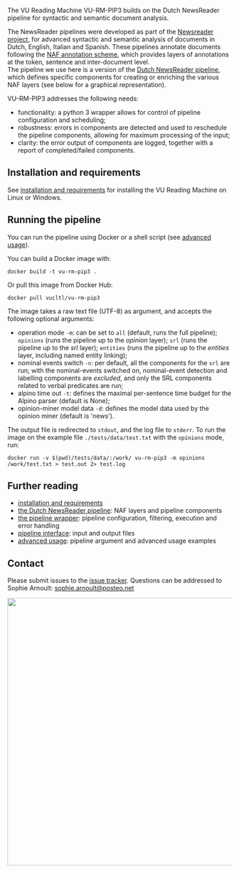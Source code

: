 The VU Reading Machine VU-RM-PIP3 builds on the Dutch NewsReader pipeline for syntactic and semantic document analysis.   

The NewsReader pipelines were developed as part of the [Newsreader project](http://www.newsreader-project.eu/), for advanced syntactic and semantic analysis of documents in Dutch, English, Italian and Spanish. These pipelines annotate documents following the [NAF annotation scheme](https://github.com/newsreader/NAF), which provides layers of annotations at the token, sentence and inter-document level.  
The pipeline we use here is a version of the [Dutch NewsReader pipeline](http://kyoto.let.vu.nl/newsreader_deliverables/NWR-D4-2-3.pdf), which defines specific components for creating or enriching the various NAF layers (see below for a graphical representation). 

VU-RM-PIP3 addresses the following needs:

- functionality: a python 3 wrapper allows for control of pipeline configuration and scheduling;
- robustness: errors in components are detected and used to reschedule the pipeline components, allowing for maximum processing of the input;
- clarity: the error output of components are logged, together with a report of completed/failed components.


## Installation and requirements
See [installation and requirements](https://github.com/cltl/vu-rm-pip3/blob/master/docs/installation.md) for installing the VU Reading Machine on Linux or Windows.

## Running the pipeline
You can run the pipeline using Docker or a shell script (see [advanced usage](https://github.com/cltl/vu-rm-pip3/blob/master/docs/usage.md)).

You can build a Docker image with:
```
docker build -t vu-rm-pip3 .
```
Or pull this image from Docker Hub:
```
docker pull vucltl/vu-rm-pip3
```

The image takes a raw text file (UTF-8) as argument, and accepts the following optional arguments:

- operation mode `-m`: can be set to `all` (default, runs the full pipeline); `opinions` (runs the pipeline up to the *opinion* layer); `srl` (runs the pipeline up to the *srl* layer); `entities` (runs the pipeline up to the *entities* layer, including named entity linking);
- nominal events switch `-n`: per default, all the components for the `srl` are run; with the nominal-events switched on, nominal-event detection and labelling components are *excluded*, and only the SRL components related to verbal predicates are run;
- alpino time out `-t`: defines the maximal per-sentence time budget for the Alpino parser (default is None);
- opinion-miner model data `-d`: defines the model data used by the opinion miner (default is 'news').

The output file is redirected to `stdout`, and the log file to `stderr`. To run the image on the example file `./tests/data/test.txt` with the `opinions` mode, run:
```
docker run -v $(pwd)/tests/data/:/work/ vu-rm-pip3 -m opinions /work/test.txt > test.out 2> test.log
```  


## Further reading
- [installation and requirements](https://github.com/cltl/vu-rm-pip3/blob/master/docs/installation.md)
- [the Dutch NewsReader pipeline](https://github.com/cltl/vu-rm-pip3/blob/master/docs/newsreader.md): NAF layers and pipeline components
- [the pipeline wrapper](https://github.com/cltl/vu-rm-pip3/blob/master/docs/operation.md): pipeline configuration, filtering, execution and error handling 
- [pipeline interface](https://github.com/cltl/vu-rm-pip3/blob/master/docs/interface.md): input and output files
- [advanced usage](https://github.com/cltl/vu-rm-pip3/blob/master/docs/usage.md): pipeline argument and advanced usage examples


## Contact

Please submit issues to the [issue tracker](https://github.com/cltl/vu-rm-pip3/issues).
Questions can be addressed to Sophie Arnoult: sophie.arnoult@posteo.net


<img src=https://github.com/cltl/vu-rm-pip3/blob/master/docs/pipe-graph.png width="600" align="middle">

